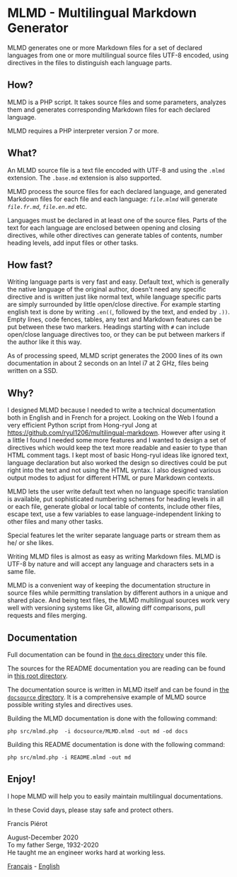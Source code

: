 # MLMD - Multilingual Markdown Generator<A id="a1"></A>

MLMD generates one or more Markdown files for a set of declared languages from one or more
multilingual source files UTF-8 encoded, using directives in the files to distinguish each
language parts.

## How?<A id="a2"></A>

MLMD is a PHP script. It takes source files and some parameters, analyzes 
them and generates corresponding Markdown files for each declared language.

MLMD requires a PHP interpreter version 7 or more.

## What?<A id="a3"></A>

An MLMD source file is a text file encoded with UTF-8 and using the `.mlmd` extension.
The `.base.md` extension is also supported.

MLMD process the source files for each declared language, and generated Markdown files
for each file and each language: *`file.mlmd`* will generate *`file.fr.md`*, *`file.en.md`*
etc.

Languages must be declared in at least one of the source files. Parts of the text for each
language are enclosed between opening and closing directives, while other directives can
generate tables of contents, number heading levels, add input files or other tasks.

## How fast?<A id="a4"></A>

Writing language parts is very fast and easy. Default text, which is generally the native
language of the original author, doesn't need any specific directive and is written just
like normal text, while language specific parts are simply surrounded by
little open/close directive. For example starting english text is done by writing `.en((`, 
followed by the text, and ended by `.))`. Empty lines, code fences, tables, any text and
Markdown features can be put between these two markers. Headings starting with `#` can include
open/close language directives too, or they can be put between markers if the author like 
it this way.

As of processing speed, MLMD script generates the 2000 lines of its own documentation 
in about 2 seconds on an Intel i7 at 2 GHz, files being written on a SSD.

## Why?<A id="a5"></A>

I designed MLMD because I needed to write a technical documentation both in English and in
French for a project. Looking on the Web I found a very efficient Python script from Hong-ryul Jong
at https://github.com/ryul1206/multilingual-markdown. However after using it a little I found
I needed some more features and I wanted to design a set of directives which would keep the
text more readable and easier to type than HTML comment tags. I kept most of basic Hong-ryul ideas like
ignored text, language declaration but also worked the design so directives could be put
right into the text and not using the HTML syntax. I also designed various output modes to
adjust for different HTML or pure Markdown contexts.

MLMD lets the user write default text when no language specific translation is available, 
put sophisticated numbering schemes for heading levels in all or each file, generate global
or local table of contents, include other files, escape text, use a few variables to ease
language-independent linking to other files and many other tasks.

Special features let the writer separate language parts or stream them as he/ or she likes.

Writing MLMD files is almost as easy as writing Markdown files. MLMD is UTF-8 by nature and
will accept any language and characters sets in a same file.

MLMD is a convenient way of keeping the documentation structure in source files while permitting
translation by different authors in a unique and shared place. And being text files, the MLMD
multilingual sources work very well with versioning systems like Git, allowing diff comparisons,
pull requests and files merging. 

## Documentation<A id="a6"></A>

Full documentation can be found in [the `docs` directory](docs/MLMD.md) under this file.

The sources for the README documentation you are reading can be found in [this root directory](README.mlmd).

The documentation source is written in MLMD itself and can be found in [the `docsource` directory](docsource/MLMD.mlmd).
It is a comprehensive example of MLMD source possible writing styles and directives uses.

Building the MLMD documentation is done with the following command:

```code
php src/mlmd.php  -i docsource/MLMD.mlmd -out md -od docs
```

Building this README documentation is done with the following command:

```code
php src/mlmd.php -i README.mlmd -out md
```

## Enjoy!<A id="a7"></A>

I hope MLMD will help you to easily maintain multilingual documentations.

In these Covid days, please stay safe and protect others.

Francis Piérot

August-December 2020<br />
To my father Serge, 1932-2020<br />
He taught me an engineer works hard at working less.

[Français](README.fr.md) - [English](README.md)
